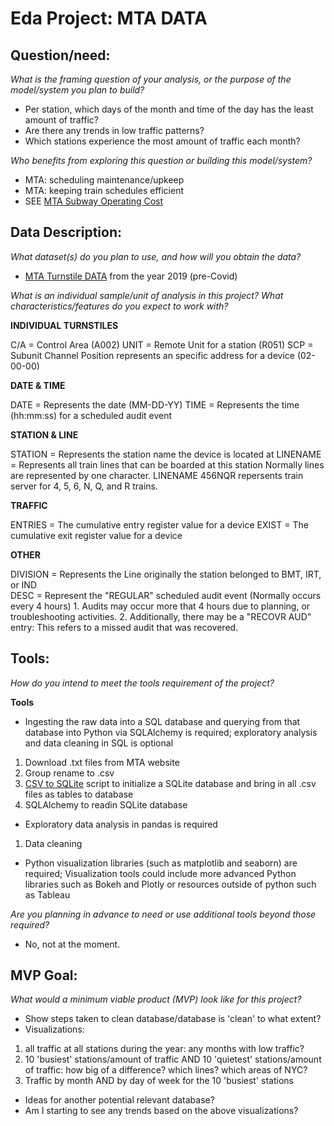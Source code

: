 # Eda Project: MTA DATA

## Question/need:
*What is the framing question of your analysis, or the purpose of the model/system you plan to build?*
- Per station, which days of the month and time of the day has the least amount of traffic?
- Are there any trends in low traffic patterns?
- Which stations experience the most amount of traffic each month?

*Who benefits from exploring this question or building this model/system?*
- MTA: scheduling maintenance/upkeep
- MTA: keeping train schedules efficient
- SEE [MTA Subway Operating Cost](https://ny.curbed.com/2017/10/13/16455880/new-york-city-subway-mta-operating-cost-analysis)


## Data Description:
*What dataset(s) do you plan to use, and how will you obtain the data?*
- [MTA Turnstile DATA](http://web.mta.info/developers/turnstile.html) from the year 2019 (pre-Covid)

*What is an individual sample/unit of analysis in this project? What characteristics/features do you expect to work with?*

**INDIVIDUAL TURNSTILES**

C/A      = Control Area (A002)
UNIT     = Remote Unit for a station (R051)
SCP      = Subunit Channel Position represents an specific address for a device (02-00-00)

**DATE & TIME**

DATE     = Represents the date (MM-DD-YY)
TIME     = Represents the time (hh:mm:ss) for a scheduled audit event

**STATION & LINE**

STATION  = Represents the station name the device is located at
LINENAME = Represents all train lines that can be boarded at this station
           Normally lines are represented by one character.  LINENAME 456NQR repersents train server for 4, 5, 6, N, Q, and R trains.
           
**TRAFFIC**

ENTRIES  = The cumulative entry register value for a device
EXIST    = The cumulative exit register value for a device

**OTHER**

DIVISION = Represents the Line originally the station belonged to BMT, IRT, or IND   
DESC     = Represent the "REGULAR" scheduled audit event (Normally occurs every 4 hours)
           1. Audits may occur more that 4 hours due to planning, or troubleshooting activities. 
           2. Additionally, there may be a "RECOVR AUD" entry: This refers to a missed audit that was recovered. 

## Tools:
*How do you intend to meet the tools requirement of the project?*

**Tools**

- Ingesting the raw data into a SQL database and querying from that database into Python via SQLAlchemy is required; exploratory analysis and data cleaning in SQL is optional

1. Download .txt files from MTA website
2. Group rename to .csv
4. [CSV to SQLite](https://pypi.org/project/csv-to-sqlite/) script to initialize a SQLite database and bring in all .csv files as tables to database
5. SQLAlchemy to readin SQLite database

- Exploratory data analysis in pandas is required
1. Data cleaning

- Python visualization libraries (such as matplotlib and seaborn) are required; Visualization tools could include more advanced Python libraries such as Bokeh and Plotly or resources outside of python such as Tableau

*Are you planning in advance to need or use additional tools beyond those required?*
- No, not at the moment.

## MVP Goal:
*What would a minimum viable product (MVP) look like for this project?*
- Show steps taken to clean database/database is 'clean' to what extent?
- Visualizations:
1. all traffic at all stations during the year: any months with low traffic?
2. 10 'busiest' stations/amount of traffic AND 10 'quietest' stations/amount of traffic: how big of a difference? which lines? which areas of NYC?
4. Traffic by month AND by day of week for the 10 'busiest' stations
- Ideas for another potential relevant database?
- Am I starting to see any trends based on the above visualizations?
